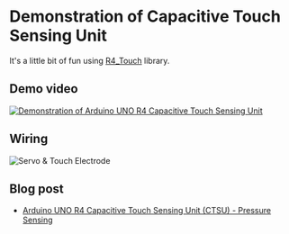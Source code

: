 # Demonstration of Capacitive Touch Sensing Unit

It's a little bit of fun using [R4_Touch][1] library.

## Demo video

[![Demonstration of Arduino UNO R4 Capacitive Touch Sensing Unit](https://embedded-kiddie.github.io/images/2024/06-28/CTSU-Servo-Demo.jpg)](https://youtu.be/AucEHNyYjE0?feature=shared)

## Wiring

![Servo &amp; Touch Electrode](https://embedded-kiddie.github.io/images/2024/06-28/capacitive_touch_servo.jpg)

## Blog post
- [Arduino UNO R4 Capacitive Touch Sensing Unit (CTSU) - Pressure Sensing][2]

[1]: https://github.com/delta-G/R4_Touch "delta-G/R4_Touch: Capacitive Touch Sensing for the Arduino UNO-R4"

[2]: https://embedded--kiddie-github-io.translate.goog/2024/06/28/?_x_tr_sl=ja&_x_tr_tl=en&_x_tr_hl=ja&_x_tr_pto=wapp "Arduino UNO R4 Capacitive Touch Sensing Unit (CTSU) - Pressure Sensing - Embedded Kiddie"
